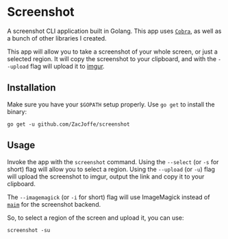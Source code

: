 # Screenshot
A screenshot CLI application built in Golang. This app uses [`Cobra`](https://github.com/spf13/cobra), as well as a bunch of other libraries I created.

This app will allow you to take a screenshot of your whole screen, or just a selected region. It will copy the screenshot to your clipboard, and with the `--upload` flag will upload it to [imgur](https://imgur.com/).

## Installation
Make sure you have your `$GOPATH` setup properly. Use `go get` to install the binary:

```
go get -u github.com/ZacJoffe/screenshot
```

## Usage
Invoke the app with the `screenshot` command. Using the `--select` (or `-s` for short) flag will allow you to select a region. Using the `--upload` (or `-u`) flag will upload the screenshot to imgur, output the link and copy it to your clipboard.

The ``--imagemagick`` (or `-i` for short) flag will use ImageMagick instead of [`maim`](https://github.com/naelstrof/maim) for the screenshot backend.

So, to select a region of the screen and upload it, you can use:
```
screenshot -su
```

